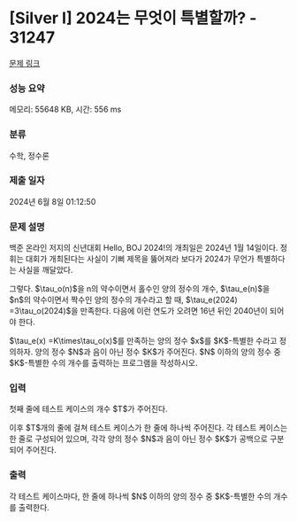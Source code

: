 # [Silver I] 2024는 무엇이 특별할까? - 31247 

[문제 링크](https://www.acmicpc.net/problem/31247) 

### 성능 요약

메모리: 55648 KB, 시간: 556 ms

### 분류

수학, 정수론

### 제출 일자

2024년 6월 8일 01:12:50

### 문제 설명

<p>백준 온라인 저지의 신년대회 Hello, BOJ 2024!의 개최일은 2024년 1월 14일이다. 정휘는 대회가 개최된다는 사실이 기뻐 제목을 뚫어져라 보다가 2024가 무언가 특별하다는 사실을 깨달았다.</p>

<p>그렇다. $\tau_o(n)$을 n의 약수이면서 홀수인 양의 정수의 개수, $\tau_e(n)$을 $n$의 약수이면서 짝수인 양의 정수의 개수라고 할 때, $\tau_e(2024) =3\tau_o(2024)$을 만족한다. 다음에 이런 연도가 오려면 16년 뒤인 2040년이 되어야 한다.</p>

<p>$\tau_e(x) =K\times\tau_o(x)$를 만족하는 양의 정수 $x$를 $K$-특별한 수라고 정의하자. 양의 정수 $N$과 음이 아닌 정수 $K$가 주어진다. $N$ 이하의 양의 정수 중 $K$-특별한 수의 개수를 출력하는 프로그램을 작성하시오.</p>

### 입력 

 <p>첫째 줄에 테스트 케이스의 개수 $T$가 주어진다.</p>

<p>이후 $T$개의 줄에 걸쳐 테스트 케이스가 한 줄에 하나씩 주어진다. 각 테스트 케이스는 한 줄로 구성되어 있으며, 각각 양의 정수 $N$과 음이 아닌 정수 $K$가 공백으로 구분되어 주어진다.</p>

### 출력 

 <p>각 테스트 케이스마다, 한 줄에 하나씩 $N$ 이하의 양의 정수 중 $K$-특별한 수의 개수를 출력한다.</p>

